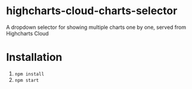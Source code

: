 # highcharts-cloud-charts-selector
A dropdown selector for showing multiple charts one by one, served from Highcharts Cloud 

# Installation
1. `npm install`
2. `npm start`